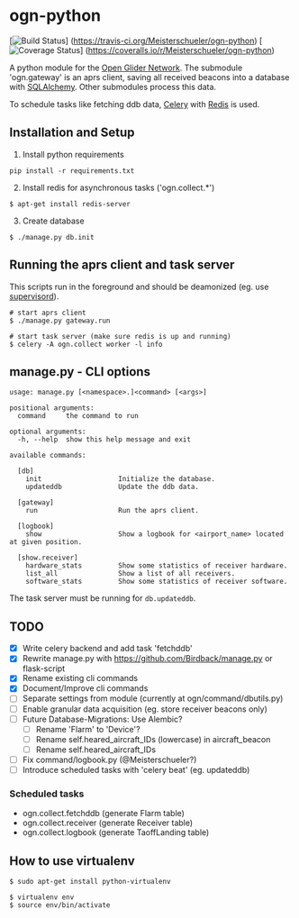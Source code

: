 # ogn-python

[![Build Status](https://travis-ci.org/Meisterschueler/ogn-python.svg?branch=master)]
(https://travis-ci.org/Meisterschueler/ogn-python)
[![Coverage Status](https://img.shields.io/coveralls/Meisterschueler/ogn-python.svg)]
(https://coveralls.io/r/Meisterschueler/ogn-python)

A python module for the [Open Glider Network](http://wiki.glidernet.org/).
The submodule 'ogn.gateway' is an aprs client, saving all received beacons
into a database with [SQLAlchemy](http://www.sqlalchemy.org/).
Other submodules process this data.

To schedule tasks like fetching ddb data,
[Celery](http://www.celeryproject.org/) with [Redis](http://www.redis.io/) is used.


## Installation and Setup
1. Install python requirements
```
pip install -r requirements.txt
```

2. Install redis for asynchronous tasks ('ogn.collect.\*')
```
$ apt-get install redis-server
```

3. Create database
```
$ ./manage.py db.init
```

## Running the aprs client and task server
This scripts run in the foreground and should be deamonized
(eg. use [supervisord](http://supervisord.org/)).
```
# start aprs client
$ ./manage.py gateway.run

# start task server (make sure redis is up and running)
$ celery -A ogn.collect worker -l info
```

## manage.py - CLI options
```
usage: manage.py [<namespace>.]<command> [<args>]

positional arguments:
  command     the command to run

optional arguments:
  -h, --help  show this help message and exit

available commands:

  [db]
    init                   Initialize the database.
    updateddb              Update the ddb data.
  
  [gateway]
    run                    Run the aprs client.
  
  [logbook]
    show                   Show a logbook for <airport_name> located at given position.
  
  [show.receiver]
    hardware_stats         Show some statistics of receiver hardware.
    list_all               Show a list of all receivers.
    software_stats         Show some statistics of receiver software.
```

The task server must be running for `db.updateddb`.

## TODO
- [x] Write celery backend and add task 'fetchddb'
- [x] Rewrite manage.py with <https://github.com/Birdback/manage.py> or flask-script
- [x] Rename existing cli commands
- [x] Document/Improve cli commands
- [ ] Separate settings from module (currently at ogn/command/dbutils.py)
- [ ] Enable granular data acquisition (eg. store receiver beacons only)
- [ ] Future Database-Migrations: Use Alembic?
  - [ ] Rename 'Flarm' to 'Device'?
  - [ ] Rename self.heared\_aircraft\_IDs (lowercase) in aircraft\_beacon
  - [ ] Rename self.heared\_aircraft\_IDs
- [ ] Fix command/logbook.py (@Meisterschueler?)
- [ ] Introduce scheduled tasks with 'celery beat' (eg. updateddb)

### Scheduled tasks
- ogn.collect.fetchddb (generate Flarm table)
- ogn.collect.receiver (generate Receiver table)
- ogn.collect.logbook  (generate TaoffLanding table)

## How to use virtualenv
```
$ sudo apt-get install python-virtualenv

$ virtualenv env
$ source env/bin/activate
